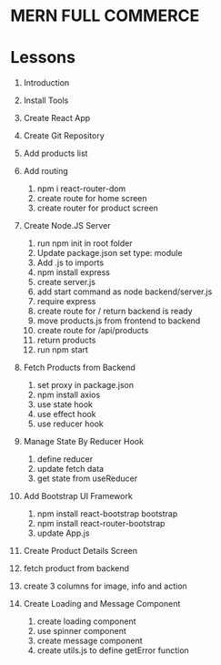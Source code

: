 # MERN FULL COMMERCE

# Lessons

1. Introduction
2. Install Tools
3. Create React App
4. Create Git Repository

5. Add products list
6. Add routing
    1. npm i react-router-dom
    2. create route for home screen
    3. create router for product screen 
7. Create Node.JS Server
    1. run npm init in root folder
    2. Update package.json set type: module
    3. Add .js to imports
    4. npm install express
    5. create server.js
    6. add start command as node backend/server.js
    7. require express
    8. create route for / return backend is ready
    9. move products.js from frontend to backend
    10. create route for /api/products
    11. return products
    12. run npm start
8. Fetch Products from Backend
    1. set proxy in package.json
    2. npm install axios
    3. use state hook
    4. use effect hook
    5. use reducer hook
9. Manage State By Reducer Hook
    1. define reducer
    2. update fetch data
    3. get state from useReducer

10. Add Bootstrap UI Framework
    1. npm install react-bootstrap bootstrap
    2. npm install react-router-bootstrap
    3. update App.js
11. Create Product Details Screen
   1. fetch product from backend
   2. create 3 columns for image, info and action

12. Create Loading and Message Component
    1. create loading component
    2. use spinner component
    3. create message component
    4. create utils.js to define getError function